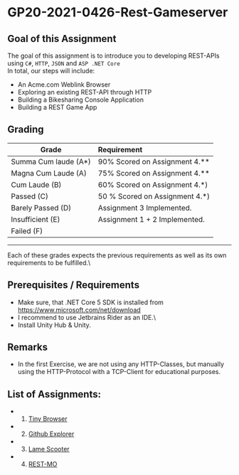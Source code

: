 # GP20-2021-0426-Rest-Gameserver

## Goal of this Assignment
The goal of this assignment is to introduce you to developing REST-APIs using `C#`, `HTTP`, `JSON` and `ASP .NET Core`\
In total, our steps will include:
- An Acme.com Weblink Browser
- Exploring an existing REST-API through HTTP
- Building a Bikesharing Console Application
- Building a REST Game App

## Grading
|Grade  |  Requirement |
|-------|:-------------|
|Summa Cum laude (A*)| 90% Scored on Assignment 4.\*\*|
| Magna Cum Laude (A)| 75% Scored on Assignment 4.\*\*|
|Cum Laude (B)| 60% Scored on Assignment 4.\*)|
|Passed (C)| 50 % Scored on Assignment 4.\*)|
|Barely Passed (D)| Assignment 3 Implemented. |
|Insufficient (E)| Assignment 1 + 2 Implemented. |
|Failed (F)| |
-------------------------------
Each of these grades expects the previous requirements as well as its own requirements to be fulfilled.\


## Prerequisites / Requirements
- Make sure, that .NET Core 5 SDK is installed from https://www.microsoft.com/net/download
- I recommend to use Jetbrains Rider as an IDE.\
- Install Unity Hub & Unity.

## Remarks
- In the first Exercise, we are not using any HTTP-Classes, but manually using the HTTP-Protocol with a TCP-Client for educational purposes.

## List of Assignments:
- 1. [Tiny Browser](assignments/assignment1.md)
- 2. [Github Explorer](assignments/assignment2.md)
- 3. [Lame Scooter](assignments/assignment3.md)
- 4. [REST-MO](assignments/assignment4.md)